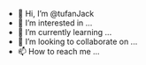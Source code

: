 - 👋 Hi, I’m @tufanJack
- 👀 I’m interested in ...
- 🌱 I’m currently learning ...
- 💞️ I’m looking to collaborate on ...
- 📫 How to reach me ...

<!---
tufanJack/tufanJack is a ✨ special ✨ repository because its `README.md` (this file) appears on your GitHub profile.
You can click the Preview link to take a look at your changes.
--->

